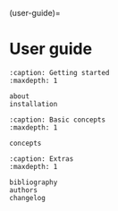 (user-guide)=
# User guide

```{toctree}
:caption: Getting started
:maxdepth: 1

about
installation
```

```{toctree}
:caption: Basic concepts
:maxdepth: 1

concepts
```

```{toctree}
:caption: Extras
:maxdepth: 1

bibliography
authors
changelog
```
